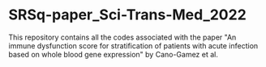 # SRSq-paper_Sci-Trans-Med_2022
This repository contains all the codes associated with the paper "An immune dysfunction score for stratification of patients with acute infection based on whole blood gene expression" by Cano-Gamez et al.
